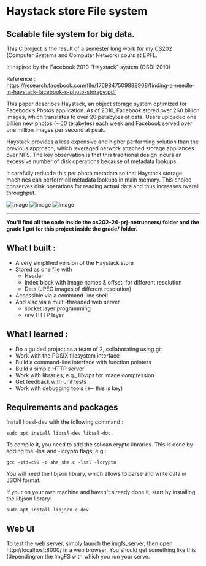 # Haystack store File system

## Scalable file system for big data.

This C project is the result of a semester long work for my CS202 (Computer Systems and Computer Network) cours at EPFL.

It inspired by the Facebook 2010 “Haystack” system (OSDI 2010)

Reference : https://research.facebook.com/file/1769847509889908/finding-a-needle-in-haystack-facebook-s-photo-storage.pdf

This paper describes Haystack, an object storage system optimized for Facebook’s Photos application. As of 2010, Facebook stored over 260 billion images, which translates to over 20 petabytes of data. Users uploaded one billion new photos (∼60 terabytes) each week and Facebook served over one million images per second at peak.

Haystack provides a less expensive and higher performing solution than the previous approach, which leveraged network attached storage appliances over NFS. The key observation is that this traditional design incurs an excessive number of disk operations because of metadata lookups.

It carefully reducde this per photo metadata so that Haystack storage machines can perform all metadata lookups in main memory. This choice conserves disk operations for reading actual data and thus increases overall throughput.

![image](https://github.com/user-attachments/assets/15b18af1-51c2-4f1c-9346-2eef00eeef05)
![image](https://github.com/user-attachments/assets/aefd6993-5819-4941-82ed-eca1ae800c99)
![image](https://github.com/user-attachments/assets/ded3abff-36dc-4a3b-8d8b-0dfa0f867839)

---

<b>You'll find all the code inside the cs202-24-prj-netrunners/ folder and the grade I got for this project inside the grade/ folder.</b>

## What I built :
- A very simplified version of the Haystack store
- Stored as one file with
    - Header
    - Index block with image names & offset, for different resolution
    - Data (JPEG images of different resolution)
- Accessible via a command-line shell
- And also via a multi-threaded web server
    - socket layer programming
    - raw HTTP layer

## What I learned :
- Do a guided project as a team of 2, collaborating using git
- Work with the POSIX filesystem interface
- Build a command-line interface with function pointers
- Build a simple HTTP server
- Work with libraries, e.g., libvips for image compression
- Get feedback with unit tests
- Work with debugging tools (<-- this is key)


## Requirements and packages
Install libssl-dev with the following command :

    sudo apt install libssl-dev libssl-doc


To compile it, you need to add the ssl can crypto libraries. This is done by adding the -lssl and -lcrypto flags; e.g.:

    gcc -std=c99 -o sha sha.c -lssl -lcrypto


You will need the libjson library, which allows to parse and write data in JSON format. 

If your on your own machine and haven't already done it, start by installing the libjson library:

    sudo apt install libjson-c-dev

## Web UI
To test the web server, simply launch the imgfs_server, then open http://localhost:8000/ in a web browser. You should get something like this (depending on the ImgFS with which you run your serve.






